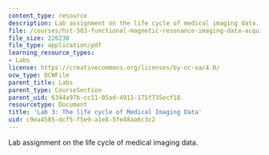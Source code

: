 ```yaml
---
content_type: resource
description: Lab assignment on the life cycle of medical imaging data.
file: /courses/hst-583-functional-magnetic-resonance-imaging-data-acquisition-and-analysis-fall-2008/c9ea4585dcf5f5e9a1e85fe48aa6c3c2_lab3_rg.pdf
file_size: 226230
file_type: application/pdf
learning_resource_types:
- Labs
license: https://creativecommons.org/licenses/by-nc-sa/4.0/
ocw_type: OCWFile
parent_title: Labs
parent_type: CourseSection
parent_uid: 6344a97b-cc11-05ad-4911-175f735ecf18
resourcetype: Document
title: 'Lab 3: The life cycle of Medical Imaging Data'
uid: c9ea4585-dcf5-f5e9-a1e8-5fe48aa6c3c2
---
```

Lab assignment on the life cycle of medical imaging data.